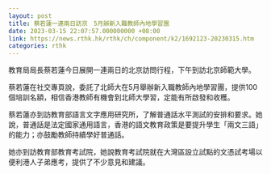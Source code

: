 ```yaml
---
layout: post
title: 蔡若蓮一連兩日訪京　5月辦新入職教師內地學習團
date: 2023-03-15 22:07:57.000000000 +08:00
link: https://news.rthk.hk/rthk/ch/component/k2/1692123-20230315.htm
categories: rthk
---
```


教育局局長蔡若蓮今日展開一連兩日的北京訪問行程，下午到訪北京師範大學。

蔡若蓮在社交專頁說，委託了北師大在5月舉辦新入職教師內地學習團，提供100個培訓名額，相信香港教師有機會到北師大學習，定能有所啟發和收穫。

蔡若蓮亦到訪教育部語言文字應用研究所，了解普通話水平測試的安排和要求。她說，普通話是法定國家通用語言，香港的語文教育政策是要提升學生「兩文三語」的能力；亦鼓勵教師持續學好普通話。

她亦到訪教育部教育考試院，她說教育考試院就在大灣區設立試點的文憑試考場以便利港人子弟應考，提供了不少意見和建議。
